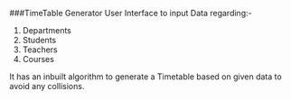 ###TimeTable Generator
User Interface to input Data regarding:-
1. Departments
2. Students
3. Teachers
4. Courses

It has an inbuilt algorithm to generate a Timetable based on given data to avoid any collisions.
